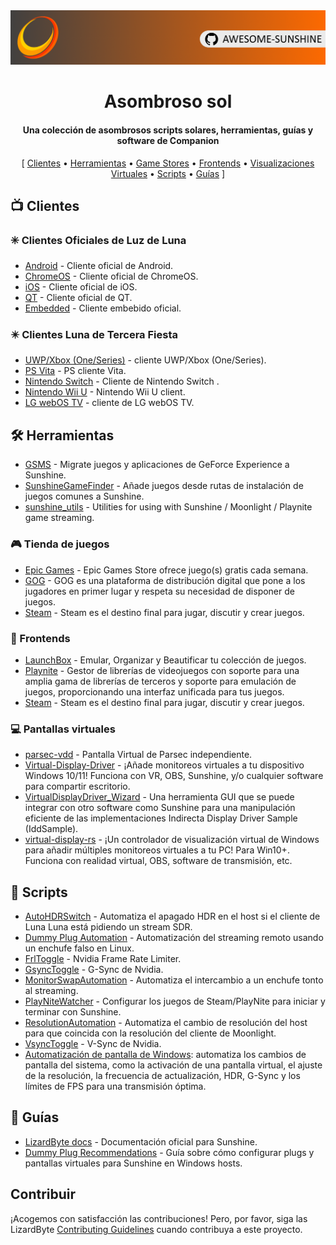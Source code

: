 <!--lint disable awesome-heading awesome-toc double-link-->

<div align="center">
  <img src="/assets/banner.png" />
  <h1 align="center">Asombroso sol</h1>
  <h4 align="center">Una colección de asombrosos scripts solares, herramientas, guías y software de Companion</h4>
</div>

<div align="center">
[
  <a href="#-clients">Clientes</a> •
  <a href="#%EF%B8%8F-tools">Herramientas</a> •
  <a href="#-game-stores">Game Stores</a> •
  <a href="#-frontends">Frontends</a> •
  <a href="#-virtual-displays">Visualizaciones Virtuales</a> •
  <a href="#-scripts">Scripts</a> •
  <a href="#-guides">Guías</a>
]
</div>

## 📺 Clientes

### ✳️ Clientes Oficiales de Luz de Luna

- [Android](https://github.com/moonlight-stream/moonlight-android) - Cliente oficial de Android.
- [ChromeOS](https://github.com/moonlight-stream/moonlight-chrome) - Cliente oficial de ChromeOS.
- [iOS](https://github.com/moonlight-stream/moonlight-ios) - Cliente oficial de iOS.
- [QT](https://github.com/moonlight-stream/moonlight-qt) - Cliente oficial de QT.
- [Embedded](https://github.com/moonlight-stream/moonlight-embedded) - Cliente embebido oficial.

### ✴️ Clientes Luna de Tercera Fiesta

- [UWP/Xbox (One/Series)](https://github.com/TheElixZammuto/moonlight-xbox) - cliente UWP/Xbox (One/Series).
- [PS Vita](https://github.com/xyzz/vita-moonlight) - PS cliente Vita.
- [Nintendo Switch](https://github.com/XITRIX/Moonlight-Switch) - Cliente de Nintendo Switch .
- [Nintendo Wii U](https://github.com/GaryOderNichts/moonlight-wiiu) - Nintendo Wii U client.
- [LG webOS TV](https://github.com/mariotaku/moonlight-tv) - cliente de LG webOS TV.

## 🛠️ Herramientas

- [GSMS](https://github.com/LizardByte/GSMS) - Migrate juegos y aplicaciones de GeForce Experience a Sunshine.
- [SunshineGameFinder](https://github.com/JMTK/SunshineGameFinder) - Añade juegos desde rutas de instalación de juegos comunes a Sunshine.
- [sunshine_utils](https://github.com/designner-living/sunshine_utils) - Utilities for using with Sunshine / Moonlight / Playnite game streaming.

### 🎮 Tienda de juegos

- [Epic Games](https://www.epicgames.com) - Epic Games Store ofrece juego(s) gratis cada semana.
- [GOG](https://www.gog.com) - GOG es una plataforma de distribución digital que pone a los jugadores en primer lugar y respeta su necesidad de disponer de juegos.
- [Steam](https://store.steampowered.com) - Steam es el destino final para jugar, discutir y crear juegos.

### 💠 Frontends

- [LaunchBox](https://www.launchbox-app.com/) - Emular, Organizar y Beautificar tu colección de juegos.
- [Playnite](https://github.com/JosefNemec/Playnite) - Gestor de librerías de videojuegos con soporte para una amplia gama de librerías de terceros y soporte para emulación de juegos, proporcionando una interfaz unificada para tus juegos.
- [Steam](https://store.steampowered.com) - Steam es el destino final para jugar, discutir y crear juegos.

### 💻 Pantallas virtuales

- [parsec-vdd](https://github.com/nomi-san/parsec-vdd) - Pantalla Virtual de Parsec independiente.
- [Virtual-Display-Driver](https://github.com/itsmikethetech/Virtual-Display-Driver) - ¡Añade monitoreos virtuales a tu dispositivo Windows 10/11! Funciona con VR, OBS, Sunshine, y/o cualquier software para compartir escritorio.
- [VirtualDisplayDriver_Wizard](https://github.com/sofmeright/VirtualDisplayDriver_Wizard) - Una herramienta GUI que se puede integrar con otro software como Sunshine para una manipulación eficiente de las implementaciones Indirecta Display Driver Sample (IddSample).
- [virtual-display-rs](https://github.com/MolotovCherry/virtual-display-rs) - ¡Un controlador de visualización virtual de Windows para añadir múltiples monitoreos virtuales a tu PC! Para Win10+. Funciona con realidad virtual, OBS, software de transmisión, etc.

## 📜 Scripts

- [AutoHDRSwitch](https://github.com/Nonary/AutoHDRSwitch) - Automatiza el apagado HDR en el host si el cliente de Luna Luna está pidiendo un stream SDR.
- [Dummy Plug Automation](https://github.com/XenHat/dummy-plug-automation) - Automatización del streaming remoto usando un enchufe falso en Linux.
- [FrlToggle](https://github.com/FrogTheFrog/frl-toggle) - Nvidia Frame Rate Limiter.
- [GsyncToggle](https://github.com/FrogTheFrog/gsync-toggle) - G-Sync de Nvidia.
- [MonitorSwapAutomation](https://github.com/Nonary/MonitorSwapAutomation) - Automatiza el intercambio a un enchufe tonto al streaming.
- [PlayNiteWatcher](https://github.com/Nonary/PlayNiteWatcher) - Configurar los juegos de Steam/PlayNite para iniciar y terminar con Sunshine.
- [ResolutionAutomation](https://github.com/Nonary/ResolutionAutomation) - Automatiza el cambio de resolución del host para que coincida con la resolución del cliente de Moonlight.
- [VsyncToggle](https://github.com/xanderfrangos/vsync-toggle) - V-Sync de Nvidia.
- [Automatización de pantalla de Windows](https://github.com/fehbari/sunshine-scripts): automatiza los cambios de pantalla del sistema, como la activación de una pantalla virtual, el ajuste de la resolución, la frecuencia de actualización, HDR, G-Sync y los límites de FPS para una transmisión óptima.

## 📓 Guías

- [LizardByte docs](https://docs.lizardbyte.dev/projects/sunshine) - Documentación oficial para Sunshine.
- [Dummy Plug Recommendations](https://github.com/Nonary/documentation/wiki/DummyPlugs) - Guía sobre cómo configurar plugs y pantallas virtuales para Sunshine en Windows hosts.

## Contribuir

¡Acogemos con satisfacción las contribuciones! Pero, por favor, siga las LizardByte
[Contributing Guidelines](https://docs.lizardbyte.dev/en/latest/developers/contributing.html)
cuando contribuya a este proyecto.
